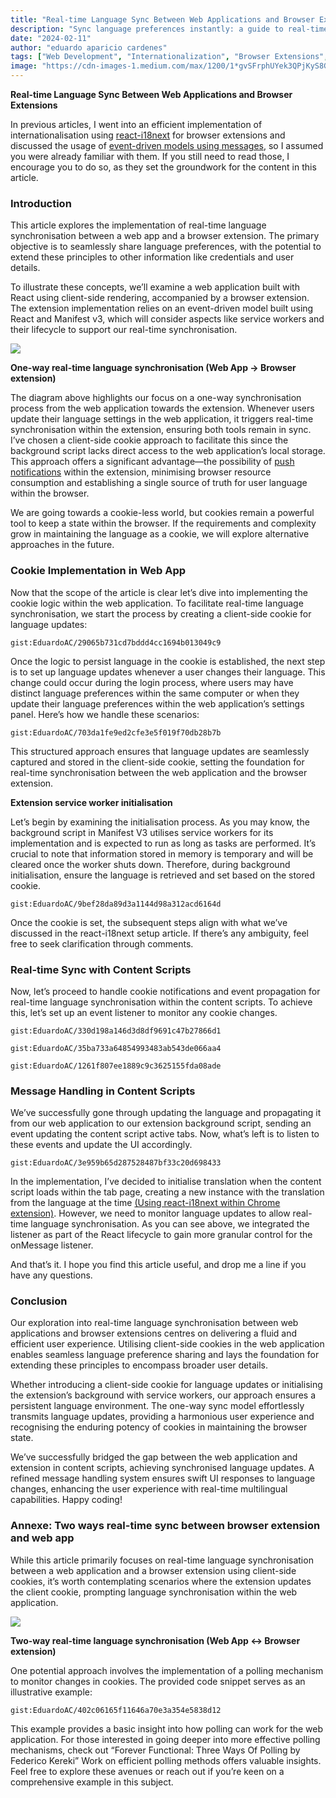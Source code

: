 ```yaml
---
title: "Real-time Language Sync Between Web Applications and Browser Extensions"
description: "Sync language preferences instantly: a guide to real-time language synchronization between web apps and browser extensions using…"
date: "2024-02-11"
author: "eduardo aparicio cardenes"
tags: ["Web Development", "Internationalization", "Browser Extensions", "React"]
image: "https://cdn-images-1.medium.com/max/1200/1*gvSFrphUYek3QPjKyS8G6A.png"
---
```


**Real-time Language Sync Between Web Applications and Browser Extensions**

In previous articles, I went into an efficient implementation of internationalisation using [react-i18next](https://medium.com/@byeduardoac/using-react-i18next-within-chrome-extension-manifest-v3-1d6f16a43556) for browser extensions and discussed the usage of [event-driven models using messages](https://medium.com/@byeduardoac/optimizing-chrome-extensions-state-and-communication-in-react-c8dadfd32a45), so I assumed you were already familiar with them. If you still need to read those, I encourage you to do so, as they set the groundwork for the content in this article.

### Introduction

This article explores the implementation of real-time language synchronisation between a web app and a browser extension. The primary objective is to seamlessly share language preferences, with the potential to extend these principles to other information like credentials and user details.

To illustrate these concepts, we’ll examine a web application built with React using client-side rendering, accompanied by a browser extension. The extension implementation relies on an event-driven model built using React and Manifest v3, which will consider aspects like service workers and their lifecycle to support our real-time synchronisation.

![](https://cdn-images-1.medium.com/max/800/1*xWLSuBzTrIIjK7_iVaJyVA.png)

**One-way real-time language synchronisation (Web App -> Browser extension)**

The diagram above highlights our focus on a one-way synchronisation process from the web application towards the extension. Whenever users update their language settings in the web application, it triggers real-time synchronisation within the extension, ensuring both tools remain in sync. I’ve chosen a client-side cookie approach to facilitate this since the background script lacks direct access to the web application’s local storage. This approach offers a significant advantage—the possibility of [push notifications](https://hvalls.dev/posts/polling-long-polling-push) within the extension, minimising browser resource consumption and establishing a single source of truth for user language within the browser.

We are going towards a cookie-less world, but cookies remain a powerful tool to keep a state within the browser. If the requirements and complexity grow in maintaining the language as a cookie, we will explore alternative approaches in the future.

### Cookie Implementation in Web App

Now that the scope of the article is clear let’s dive into implementing the cookie logic within the web application. To facilitate real-time language synchronisation, we start the process by creating a client-side cookie for language updates:

```gist:EduardoAC/29065b731cd7bddd4cc1694b013049c9```

Once the logic to persist language in the cookie is established, the next step is to set up language updates whenever a user changes their language. This change could occur during the login process, where users may have distinct language preferences within the same computer or when they update their language preferences within the web application’s settings panel. Here’s how we handle these scenarios:

```gist:EduardoAC/703da1fe9ed2cfe3e5f019f70db28b7b```

This structured approach ensures that language updates are seamlessly captured and stored in the client-side cookie, setting the foundation for real-time synchronisation between the web application and the browser extension.

**Extension service worker initialisation**

Let’s begin by examining the initialisation process. As you may know, the background script in Manifest V3 utilises service workers for its implementation and is expected to run as long as tasks are performed. It’s crucial to note that information stored in memory is temporary and will be cleared once the worker shuts down. Therefore, during background initialisation, ensure the language is retrieved and set based on the stored cookie.

```gist:EduardoAC/9bef28da89d3a1144d98a312acd6164d```

Once the cookie is set, the subsequent steps align with what we’ve discussed in the react-i18next setup article. If there’s any ambiguity, feel free to seek clarification through comments.

### Real-time Sync with Content Scripts

Now, let’s proceed to handle cookie notifications and event propagation for real-time language synchronisation within the content scripts. To achieve this, let’s set up an event listener to monitor any cookie changes.

```gist:EduardoAC/330d198a146d3d8df9691c47b27866d1```

```gist:EduardoAC/35ba733a64854993483ab543de066aa4```

```gist:EduardoAC/1261f807ee1889c9c3625155fda08ade```

### Message Handling in Content Scripts

We’ve successfully gone through updating the language and propagating it from our web application to our extension background script, sending an event updating the content script active tabs. Now, what’s left is to listen to these events and update the UI accordingly.

```gist:EduardoAC/3e959b65d287528487bf33c20d698433```

In the implementation, I’ve decided to initialise translation when the content script loads within the tab page, creating a new instance with the translation from the language at the time [(Using react-i18next within Chrome extension)](https://medium.com/@byeduardoac/using-react-i18next-within-chrome-extension-manifest-v3-1d6f16a43556). However, we need to monitor language updates to allow real-time language synchronisation. As you can see above, we integrated the listener as part of the React lifecycle to gain more granular control for the onMessage listener.

And that’s it. I hope you find this article useful, and drop me a line if you have any questions.

### Conclusion

Our exploration into real-time language synchronisation between web applications and browser extensions centres on delivering a fluid and efficient user experience. Utilising client-side cookies in the web application enables seamless language preference sharing and lays the foundation for extending these principles to encompass broader user details.

Whether introducing a client-side cookie for language updates or initialising the extension’s background with service workers, our approach ensures a persistent language environment. The one-way sync model effortlessly transmits language updates, providing a harmonious user experience and recognising the enduring potency of cookies in maintaining the browser state.

We’ve successfully bridged the gap between the web application and extension in content scripts, achieving synchronised language updates. A refined message handling system ensures swift UI responses to language changes, enhancing the user experience with real-time multilingual capabilities. Happy coding!

### Annexe: Two ways real-time sync between browser extension and web app

While this article primarily focuses on real-time language synchronisation between a web application and a browser extension using client-side cookies, it’s worth contemplating scenarios where the extension updates the client cookie, prompting language synchronisation within the web application.

![](https://cdn-images-1.medium.com/max/800/1*oPEZZ7V3w8jErg7PO2hqXw.png)

**Two-way real-time language synchronisation (Web App <-> Browser extension)**

One potential approach involves the implementation of a polling mechanism to monitor changes in cookies. The provided code snippet serves as an illustrative example:

```gist:EduardoAC/402c06165f11646a70e3a354e5838d12```

This example provides a basic insight into how polling can work for the web application. For those interested in going deeper into more effective polling mechanisms, check out “Forever Functional: Three Ways Of Polling by Federico Kereki” Work on efficient polling methods offers valuable insights. Feel free to explore these avenues or reach out if you’re keen on a comprehensive example in this subject. 